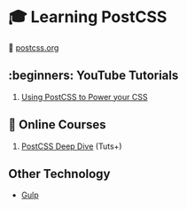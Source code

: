 # :mortar_board: Learning PostCSS

:link: [postcss.org](https://postcss.org/)

## :beginners: YouTube Tutorials

1. [Using PostCSS to Power your CSS](https://www.youtube.com/watch?v=jbjVUgCrXsE)

## :beginner: Online Courses

1. [PostCSS Deep Dive](https://webdesign.tutsplus.com/series/postcss-deep-dive--cms-889) (Tuts+)

## Other Technology

- [Gulp](https://gulpjs.com/)
